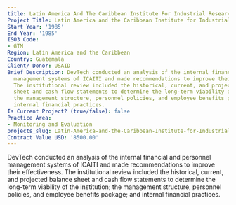 ```yaml
---
title: Latin America And The Caribbean Institute For Industrial Research Technology
Project Title: Latin America and the Caribbean Institute for Industrial Research Technology
Start Year: '1985'
End Year: '1985'
ISO3 Code:
- GTM
Region: Latin America and the Caribbean
Country: Guatemala
Client/ Donor: USAID
Brief Description: DevTech conducted an analysis of the internal financial and personnel
  management systems of ICAITI and made recommendations to improve their effectiveness.
  The institutional review included the historical, current, and projected balance
  sheet and cash flow statements to determine the long-term viability of the institution;
  the management structure, personnel policies, and employee benefits package; and
  internal financial practices.
Is Current Project? (true/false): false
Practice Area:
- Monitoring and Evaluation
projects_slug: Latin-America-and-the-Caribbean-Institute-for-Industrial-Research-Technology
Contract Value USD: '8500.00'
---
```


DevTech conducted an analysis of the internal financial and personnel management systems of ICAITI and made recommendations to improve their effectiveness. The institutional review included the historical, current, and projected balance sheet and cash flow statements to determine the long-term viability of the institution; the management structure, personnel policies, and employee benefits package; and internal financial practices.